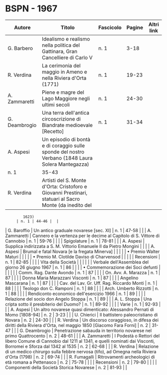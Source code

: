 # BSPN - 1967

| Autore        | Titolo                                                                                                 | Fascicolo | Pagine | Altri link |
|---------------|--------------------------------------------------------------------------------------------------------|-----------|--------|------------|
| G. Barbero    | Idealismo e realismo nella politica del Gattinara, Gran Cancelliere di Carlo V                         | n. 1      | 3-18   |            |
| R. Verdina    | La cerimonia del maggio in Ameno e nella Riviera d'Orta (1771)                                         | n. 1      | 19-23  |            |
| A. Zammaretti | Piene e magre del Lago Maggiore negli ultimi secoli                                                    | n. 1      | 24-30  |            |
| G. Deambrogio | Una terra dell'antica circoscrizione di Biandrate medioevale [Recetto]                                 | n. 1      | 31-34  |            |
| A. Aspesi     | Un episodio di bontà e di coraggio sulle sponde del nostro Verbano (1848 Laura Solera Mantegazza)      
| n. 1          | 35-43                                                                                                  |           |
| R. Verdina    | Artisti del S. Monte d'Orta: Cristoforo e Giovanni Prestinari, statuari al Sacro Monte (da inedito del 

            1623)
         | n. 1 | 44-46 |  |

| G. Baroffio | Un antico graduale novarese [sec. XI] | n. 1 | 47-58 | |
| A. Zammaretti | Cannero e la vertenza per le decime al Capitolo di S. Vittore di Cannobio | n. 1 | 59-76 | |
| | Spigolature | n. 1 | 78-81 | |
| A. Aspesi | Supplica indirizzata a S. M. Vittorio Emanuele II da Pietro Mongini | | |
| A. Aspesi | Brumal e fatal Novara [e la fregata Minerva] | | |
| | • Premio Walter Maturi | | |
| | • Premio M. Clotilde Daviso di Charvensod | | |
| | Recensioni | n. 1 | 82-85 | |
| | Vita della Società | | | |
| | Verbale dell'Assemblea del giorno 26 giugno 1967 | n. 1 | 86 | |
| | • Commemorazione dei Soci defunti | | | |
| | Comm. Rag. Dante Avondo | n. 1 | 87 | |
| | On. Avv. A. Marazza | n. 1 | 87 | |
| | Donna Maria Marazzani Visconti | n. 1 | 87 | |
| | Angelino Mascarana | n. 1 | 87 | |
| | Cav. del Lav. Gr. Uff. Rag. Riccardo Monti | n. 1 | 88 | |
| | Teologo don C. Ramponi | n. 1 | 88 | |
| | Arch. Umberto Rizzotti | n. 1 | 88 | |
| | Rendiconto economico dell'esercizio 1966 | n. 1 | 89 | |
| | Relazione del socio don Angelo Stoppa | n. 1 | 89 | |
| A. L. Stoppa | Una cripta sotto il presbiterio del Duomo? | n. 1 | 89-92 | |
| | Varie | n. 1 | 92-93 | |
| A. Aspesi | Un altro novarese quasi dimenticato: Alessandro Pernati di Momo [1808-94] | n. 2 | 3-23 | |
| U. Chierici | Il battistero paleocristiano di Novara | n. 2 | 24-30 | |
| R. Verdina | Un discorso coraggioso, in difesa dei diritti della Riviera d'Orta, nel maggio 1850 [Giacomo Fara Forni]
| n. 2 | 31-47 | |
| G. Deambrogio | Penetrazione sabauda in territorio novarese nel primo Quattrocento | n. 2 | 48-61 | |
| A. Zammaretti | I Podestà o Rettori del libero Comune di Cannobio dal 1211 al 1341, e quelli nominati dai Visconti,
Borromei e Sforza dal 1342 al 1535
| n. 2 | 62-68 | |
| R. Verdina | Relazione di un medico chirurgo sulla febbre nervosa (tifo), ad Omegna nella Riviera d'Orta (1798) | n.
2 | 69-74 | |
| R. Fumagalli | Ritrovamenti archeologici di età romana a Pettenasco | n. 2 | 75-78 | |
| | Recensioni | n. 2 | 79-80 | |
| | Componenti della Società Storica Novarese | n. 2 | 81-93 | |
